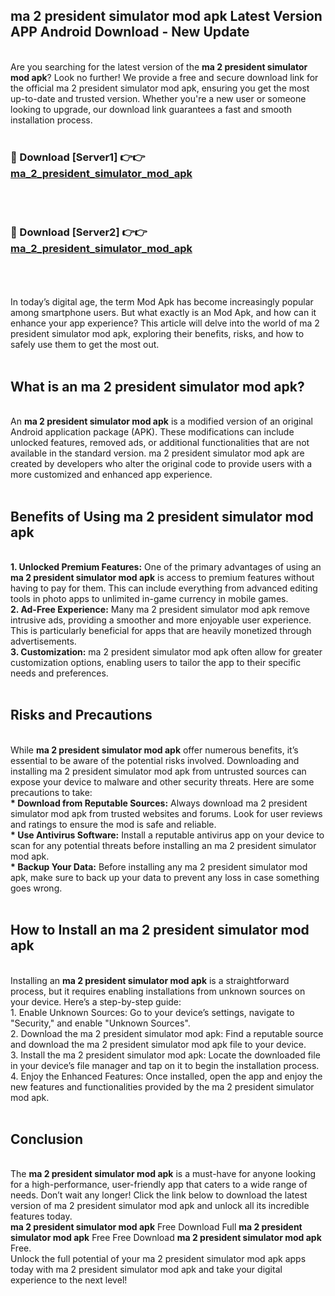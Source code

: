 ## ma 2 president simulator mod apk Latest Version APP Android Download - New Update
<br>
Are you searching for the latest version of the <strong>ma 2 president simulator mod apk</strong>? Look no further! We provide a free and secure download link for the official ma 2 president simulator mod apk, ensuring you get the most up-to-date and trusted version. Whether you're a new user or someone looking to upgrade, our download link guarantees a fast and smooth installation process.
<br>
<br>
<h3>🔴 Download [Server1] 👉👉 <a href="https://modyolo.store/ma+2+president+simulator+mod+apk">ma_2_president_simulator_mod_apk</a></h3><br>
<br>
<h3>🔴 Download [Server2] 👉👉 <a href="https://modyolo.store/ma+2+president+simulator+mod+apk">ma_2_president_simulator_mod_apk</a></h3><br>
<br>
<br>
In today’s digital age, the term Mod Apk has become increasingly popular among smartphone users. But what exactly is an Mod Apk, and how can it enhance your app experience? This article will delve into the world of ma 2 president simulator mod apk, exploring their benefits, risks, and how to safely use them to get the most out.
<br>
<br>
<h2>What is an ma 2 president simulator mod apk?</h2>
<br>
An <strong>ma 2 president simulator mod apk</strong> is a modified version of an original Android application package (APK). These modifications can include unlocked features, removed ads, or additional functionalities that are not available in the standard version. ma 2 president simulator mod apk are created by developers who alter the original code to provide users with a more customized and enhanced app experience.
<br>
<br>
<h2>Benefits of Using ma 2 president simulator mod apk</h2>
<br>
<strong> 1. Unlocked Premium Features:</strong> One of the primary advantages of using an <strong>ma 2 president simulator mod apk</strong> is access to premium features without having to pay for them. This can include everything from advanced editing tools in photo apps to unlimited in-game currency in mobile games.
<br>
<strong> 2. Ad-Free Experience:</strong> Many ma 2 president simulator mod apk remove intrusive ads, providing a smoother and more enjoyable user experience. This is particularly beneficial for apps that are heavily monetized through advertisements.
<br>
<strong> 3. Customization:</strong> ma 2 president simulator mod apk often allow for greater customization options, enabling users to tailor the app to their specific needs and preferences.
<br>
<br>
<h2>Risks and Precautions</h2>
<br>
While <strong>ma 2 president simulator mod apk</strong> offer numerous benefits, it’s essential to be aware of the potential risks involved. Downloading and installing ma 2 president simulator mod apk from untrusted sources can expose your device to malware and other security threats. Here are some precautions to take:
<br>
<strong> * Download from Reputable Sources:</strong> Always download ma 2 president simulator mod apk from trusted websites and forums. Look for user reviews and ratings to ensure the mod is safe and reliable.
<br>
<strong> * Use Antivirus Software:</strong> Install a reputable antivirus app on your device to scan for any potential threats before installing an ma 2 president simulator mod apk.
<br>
<strong> * Backup Your Data:</strong> Before installing any ma 2 president simulator mod apk, make sure to back up your data to prevent any loss in case something goes wrong.
<br>
<br>
<h2>How to Install an ma 2 president simulator mod apk</h2>
<br>
Installing an <strong>ma 2 president simulator mod apk</strong> is a straightforward process, but it requires enabling installations from unknown sources on your device. Here’s a step-by-step guide:
<br>
 1. Enable Unknown Sources: Go to your device’s settings, navigate to "Security," and enable "Unknown Sources".
<br>
 2. Download the ma 2 president simulator mod apk: Find a reputable source and download the ma 2 president simulator mod apk file to your device.
<br>
 3. Install the ma 2 president simulator mod apk: Locate the downloaded file in your device’s file manager and tap on it to begin the installation process.
<br>
 4. Enjoy the Enhanced Features: Once installed, open the app and enjoy the new features and functionalities provided by the ma 2 president simulator mod apk.
<br>
<br>
<h2><strong>Conclusion</strong></h2>
<br>
The <strong>ma 2 president simulator mod apk</strong> is a must-have for anyone looking for a high-performance, user-friendly app that caters to a wide range of needs. Don’t wait any longer! Click the link below to download the latest version of ma 2 president simulator mod apk and unlock all its incredible features today.
<br>
<strong>ma 2 president simulator mod apk</strong> Free Download Full <strong>ma 2 president simulator mod apk</strong> Free Free Download <strong>ma 2 president simulator mod apk</strong> Free.
<br>
Unlock the full potential of your ma 2 president simulator mod apk apps today with ma 2 president simulator mod apk and take your digital experience to the next level!